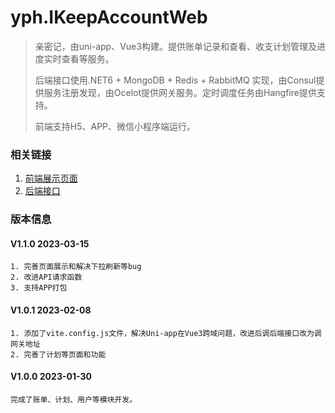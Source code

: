 # yph.IKeepAccountWeb
>亲密记，由uni-app、Vue3构建。提供账单记录和查看、收支计划管理及进度实时查看等服务。
>
>后端接口使用.NET6 + MongoDB + Redis + RabbitMQ 实现，由Consul提供服务注册发现，由Ocelot提供网关服务。定时调度任务由Hangfire提供支持。
>
>前端支持H5、APP、微信小程序端运行。

### 相关链接
1. [前端展示页面](http://106.13.10.198:2023/)
2. [后端接口](http://106.13.10.198:8030/)

### 版本信息
#### V1.1.0 2023-03-15
```
1. 完善页面展示和解决下拉刷新等bug
2. 改进API请求函数
3. 支持APP打包
```
#### V1.0.1 2023-02-08
```
1. 添加了vite.config.js文件，解决Uni-app在Vue3跨域问题，改进后调后端接口改为调网关地址
2. 完善了计划等页面和功能
```
#### V1.0.0 2023-01-30
```
完成了账单、计划、用户等模块开发。
```
